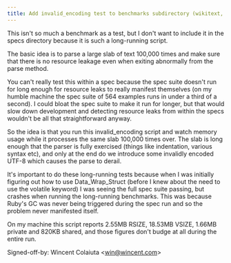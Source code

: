 ```yaml
---
title: Add invalid_encoding test to benchmarks subdirectory (wikitext, 29af551)
---
```


This isn't so much a benchmark as a test, but I don't want to include it in the specs directory because it is such a long-running script.

The basic idea is to parse a large slab of text 100,000 times and make sure that there is no resource leakage even when exiting abnormally from the parse method.

You can't really test this within a spec because the spec suite doesn't run for long enough for resource leaks to really manifest themselves (on my humble machine the spec suite of 564 examples runs in under a third of a second). I could bloat the spec suite to make it run for longer, but that would slow down development and detecting resource leaks from within the specs wouldn't be all that straightforward anyway.

So the idea is that you run this invalid\_encoding script and watch memory usage while it processes the same slab 100,000 times over. The slab is long enough that the parser is fully exercised (things like indentation, various syntax etc), and only at the end do we introduce some invalidly encoded UTF-8 which causes the parse to derail.

It's important to do these long-running tests because when I was initially figuring out how to use Data\_Wrap\_Struct (before I knew about the need to use the volatile keyword) I was seeing the full spec suite passing, but crashes when running the long-running benchmarks. This was because Ruby's GC was never being triggered during the spec run and so the problem never manifested itself.

On my machine this script reports 2.55MB RSIZE, 18.53MB VSIZE, 1.66MB private and 820KB shared, and those figures don't budge at all during the entire run.

Signed-off-by: Wincent Colaiuta &lt;win@wincent.com&gt;
